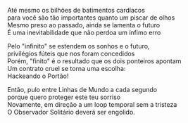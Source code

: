 Até mesmo os bilhões de batimentos cardíacos  
para você são tão importantes quanto um piscar de olhos  
Mesmo preso ao passado, ainda se lamenta o futuro  
É uma inevitabilidade que não perdoa um ínfimo erro  

Pelo "infinito" se estendem os sonhos e o futuro,  
privilégios fúteis que nos foram concedidos  
Porém, "finito" é o resultado que os dois ponteiros apontam  
Um contrato cruel se torna uma escolha:  
Hackeando o Portão!  

Então, pulo entre Linhas de Mundo a cada segundo  
porque quero proteger este teu sorriso  
Novamente, em direção a um loop temporal sem a tristeza  
O Observador Solitário deverá ser engolido. 
